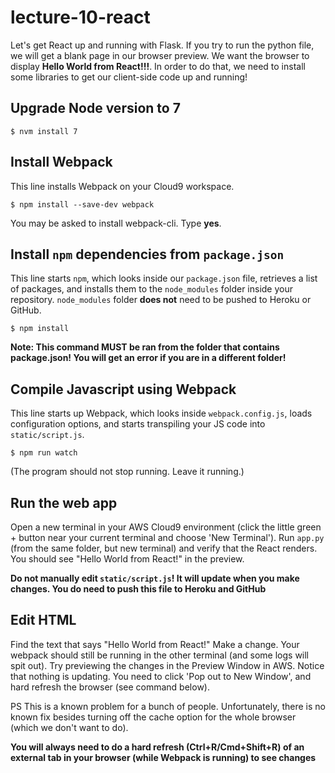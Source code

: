 # lecture-10-react

Let's get React up and running with Flask. If you try to run the python file, we will get a blank page in our browser preview. We want the browser to display **Hello World from React!!!**. In order to do that, we need to install some libraries to get our client-side code up and running!

## Upgrade Node version to 7

```$ nvm install 7```

## Install Webpack

This line installs Webpack on your Cloud9 workspace.

```$ npm install --save-dev webpack ```

You may be asked to install webpack-cli. Type **yes**.

## Install `npm` dependencies from `package.json`

This line starts `npm`, which looks inside our `package.json` file, retrieves a list of
packages, and installs them to the `node_modules` folder inside your repository. `node_modules` folder **does not** need to be pushed to Heroku or GitHub.

```$ npm install```

**Note: This command MUST be ran from the folder that contains package.json! You will get an error if you are in a different folder!**

## Compile Javascript using Webpack

This line starts up Webpack, which looks inside `webpack.config.js`, loads
configuration options, and starts transpiling your JS code into `static/script.js`.

```$ npm run watch```

(The program should not stop running. Leave it running.)

## Run the web app

Open a new terminal in your AWS Cloud9 environment (click the little green + button near your current terminal and choose 'New Terminal'). Run `app.py` (from the same folder, but new terminal) and verify that the React renders. You should see "Hello World from React!" in the preview.

**Do not manually edit `static/script.js`! It will update when you make changes. You do need to push this file to Heroku and GitHub**

## Edit HTML

Find the text that says "Hello World from React!" Make a change. Your webpack should still be running in the other terminal (and some logs will spit out). Try previewing the changes in the Preview Window in AWS. Notice that nothing is updating. You need to click 'Pop out to New Window', and hard refresh the browser (see command below). 

PS This is a known problem for a bunch of people. Unfortunately, there is no known fix besides turning off the cache option for the whole browser (which we don't want to do).

**You will always need to do a hard refresh (Ctrl+R/Cmd+Shift+R) of an external tab in your browser (while Webpack is running) to see changes**


